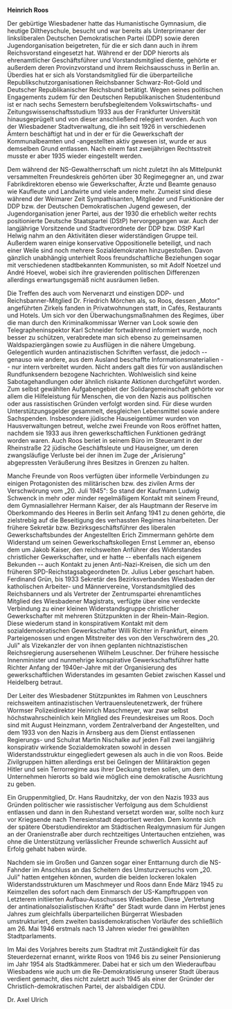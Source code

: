 **Heinrich Roos**

Der gebürtige Wiesbadener hatte das Humanistische Gymnasium, die heutige
Diltheyschule, besucht und war bereits als Unterprimaner der
linksliberalen Deutschen Demokratischen Partei (DDP) sowie deren
Jugendorganisation beigetreten, für die er sich dann auch in ihrem
Reichsvorstand eingesetzt hat. Während er der DDP hierorts als
ehrenamtlicher Geschäftsführer und Vorstandsmitglied diente, gehörte er
außerdem deren Provinzvorstand und ihrem Reichsausschuss in Berlin an.
Überdies hat er sich als Vorstandsmitglied für die überparteiliche
Republikschutzorganisationen Reichsbanner Schwarz-Rot-Gold und Deutscher
Republikanischer Reichsbund betätigt. Wegen seines politischen
Engagements zudem für den Deutschen Republikanischen Studentenbund ist
er nach sechs Semestern berufsbegleitendem Volkswirtschafts- und
Zeitungswissenschaftsstudium 1933 aus der Frankfurter Universität
hinausgeprügelt und von dieser anschließend relegiert worden. Auch von
der Wiesbadener Stadtverwaltung, die ihn seit 1926 in verschiedenen
Ämtern beschäftigt hat und in der er für die Gewerkschaft der
Kommunalbeamten und -angestellten aktiv gewesen ist, wurde er aus
demselben Grund entlassen. Nach einem fast zweijährigen Rechtsstreit
musste er aber 1935 wieder eingestellt werden.

Dem während der NS-Gewaltherrschaft um nicht zuletzt ihn als Mittelpunkt
versammelten Freundeskreis gehörten über 30 Regimegegner an, und zwar
Fabrikdirektoren ebenso wie Gewerkschafter, Ärzte und Beamte genauso wie
Kaufleute und Landwirte und viele andere mehr. Zumeist sind diese
während der Weimarer Zeit Sympathisanten, Mitglieder und Funktionäre der
DDP bzw. der Deutschen Demokratischen Jugend gewesen, der
Jugendorganisation jener Partei, aus der 1930 die erheblich weiter
rechts positionierte Deutsche Staatspartei (DStP) hervorgegangen war.
Auch der langjährige Vorsitzende und Stadtverordnete der DDP bzw. DStP
Karl Helwig nahm an den Aktivitäten dieser widerständigen Gruppe teil.
Außerdem waren einige konservative Oppositionelle beteiligt, und nach
einer Weile sind noch mehrere Sozialdemokraten hinzugestoßen. Davon
gänzlich unabhängig unterhielt Roos freundschaftliche Beziehungen sogar
mit verschiedenen stadtbekannten Kommunisten, so mit Adolf Noetzel und
André Hoevel, wobei sich ihre gravierenden politischen Differenzen
allerdings erwartungsgemäß nicht ausräumen ließen.

Die Treffen des auch vom Nervenarzt und einstigen DDP- und
Reichsbanner-Mitglied Dr. Friedrich Mörchen als, so Roos, dessen „Motor"
angeführten Zirkels fanden in Privatwohnungen statt, in Cafés,
Restaurants und Hotels. Um sich vor den Überwachungsmaßnahmen des
Regimes, über die man durch den Kriminalkommissar Werner van Look sowie
den Telegrapheninspektor Karl Schneider fortwährend informiert wurde,
noch besser zu schützen, verabredete man sich ebenso zu gemeinsamen
Waldspaziergängen sowie zu Ausflügen in die nähere Umgebung.
Gelegentlich wurden antinazistischen Schriften verfasst, die jedoch --
genauso wie andere, aus dem Ausland beschaffte Informationsmaterialien
-- nur intern verbreitet wurden. Nicht anders galt dies für von
ausländischen Rundfunksendern bezogene Nachrichten. Wohlweislich sind
keine Sabotagehandlungen oder ähnlich riskante Aktionen durchgeführt
worden. Zum selbst gewählten Aufgabengebiet der Solidargemeinschaft
gehörte vor allem die Hilfeleistung für Menschen, die von den Nazis aus
politischen oder aus rassistischen Gründen verfolgt worden sind. Für
diese wurden Unterstützungsgelder gesammelt, desgleichen Lebensmittel
sowie andere Sachspenden. Insbesondere jüdische Hauseigentümer wurden
von Hausverwaltungen betreut, welche zwei Freunde von Roos eröffnet
hatten, nachdem sie 1933 aus ihren gewerkschaftlichen Funktionen
gedrängt worden waren. Auch Roos beriet in seinem Büro im Steueramt in
der Rheinstraße 22 jüdische Geschäftsleute und Hauseigner, um deren
zwangsläufige Verluste bei der ihnen im Zuge der „Arisierung"
abgepressten Veräußerung ihres Besitzes in Grenzen zu halten.

Manche Freunde von Roos verfügten über informelle Verbindungen zu
einigen Protagonisten des militärischen bzw. des zivilen Arms der
Verschwörung vom „20. Juli 1945": So stand der Kaufmann Ludwig Schwenck
in mehr oder minder regelmäßigem Kontakt mit seinem Freund, dem
Gymnasiallehrer Hermann Kaiser, der als Hauptmann der Reserve im
Oberkommando des Heeres in Berlin seit Anfang 1941 zu denen gehörte, die
zielstrebig auf die Beseitigung des verhassten Regimes hinarbeiteten.
Der frühere Sekretär bzw. Bezirksgeschäftsführer des liberalen
Gewerkschaftsbundes der Angestellten Erich Zimmermann gehörte dem
Widerstand um seinen Gewerkschaftskollegen Ernst Lemmer an, ebenso dem
um Jakob Kaiser, den reichsweiten Anführer des Widerstandes christlicher
Gewerkschafter, und er hatte -- ebenfalls nach eigenem Bekunden -- auch
Kontakt zu jenen Anti-Nazi-Kreisen, die sich um den früheren
SPD-Reichstagsabgeordneten Dr. Julius Leber geschart haben. Ferdinand
Grün, bis 1933 Sekretär des Bezirksverbandes Wiesbaden der katholischen
Arbeiter- und Männervereine, Vorstandsmitglied des Reichsbanners und als
Vertreter der Zentrumspartei ehrenamtliches Mitglied des Wiesbadener
Magistrats, verfügte über eine verdeckte Verbindung zu einer kleinen
Widerstandsgruppe christlicher Gewerkschafter mit mehreren Stützpunkten
in der Rhein-Main-Region. Diese wiederum stand in konspirativem Kontakt
mit dem sozialdemokratischen Gewerkschafter Willi Richter in Frankfurt,
einem Parteigenossen und engen Mitstreiter des von den Verschwörern des
„20. Juli" als Vizekanzler der von ihnen geplanten nichtnazistischen
Reichsregierung ausersehenen Wilhelm Leuschner. Der frühere hessische
Innenminister und nunmehrige konspirative Gewerkschaftsführer hatte
Richter Anfang der 1940er-Jahre mit der Organisierung des
gewerkschaftlichen Widerstandes im gesamten Gebiet zwischen Kassel und
Heidelberg betraut.

Der Leiter des Wiesbadener Stützpunktes im Rahmen von Leuschners
reichsweitem antinazistischen Vertrauensleutenetzwerk, der frühere
Wormser Polizeidirektor Heinrich Maschmeyer, war zwar selbst
höchstwahrscheinlich kein Mitglied des Freundeskreises um Roos. Doch
sind mit August Heinzmann, vordem Zentralverband der Angestellten, und
dem 1933 von den Nazis in Arnsberg aus dem Dienst entlassenen
Regierungs- und Schulrat Martin Nischalke auf jeden Fall zwei langjährig
konspirativ wirkende Sozialdemokraten sowohl in dessen
Widerstandsstruktur eingegliedert gewesen als auch in die von Roos.
Beide Zivilgruppen hätten allerdings erst bei Gelingen der Militäraktion
gegen Hitler und sein Terrorregime aus ihrer Deckung treten sollen, um
dem Unternehmen hierorts so bald wie möglich eine demokratische
Ausrichtung zu geben.

Ein Gruppenmitglied, Dr. Hans Raudnitzky, der von den Nazis 1933 aus
Gründen politischer wie rassistischer Verfolgung aus dem Schuldienst
entlassen und dann in den Ruhestand versetzt worden war, sollte noch
kurz vor Kriegsende nach Theresienstadt deportiert werden. Dem konnte
sich der spätere Oberstudiendirektor am Städtischen Realgymnasium für
Jungen an der Oranienstraße aber durch rechtzeitiges Untertauchen
entziehen, was ohne die Unterstützung verlässlicher Freunde schwerlich
Aussicht auf Erfolg gehabt haben würde.

Nachdem sie im Großen und Ganzen sogar einer Enttarnung durch die
NS-Fahnder im Anschluss an das Scheitern des Umsturzversuchs vom „20.
Juli" hatten entgehen können, wurden die beiden lockeren lokalen
Widerstandsstrukturen um Maschmeyer und Roos dann Ende März 1945 zu
Keimzellen des sofort nach dem Einmarsch der US-Kampftruppen von
Letzterem initiierten Aufbau-Ausschusses Wiesbaden. Diese „Vertretung
der antinationalsozialistischen Kräfte" der Stadt wurde dann im Herbst
jenes Jahres zum gleichfalls überparteilichen Bürgerrat Wiesbaden
umstrukturiert, dem zweiten basisdemokratischen Vorläufer des
schließlich am 26. Mai 1946 erstmals nach 13 Jahren wieder frei
gewählten Stadtparlaments.

Im Mai des Vorjahres bereits zum Stadtrat mit Zuständigkeit für das
Steuerdezernat ernannt, wirkte Roos von 1946 bis zu seiner Pensionierung
im Jahr 1954 als Stadtkämmerer. Dabei hat er sich um den Wiederaufbau
Wiesbadens wie auch um die Re-Demokratisierung unserer Stadt überaus
verdient gemacht, dies nicht zuletzt auch 1945 als einer der Gründer der
Christlich-demokratischen Partei, der alsbaldigen CDU.

Dr. Axel Ulrich
